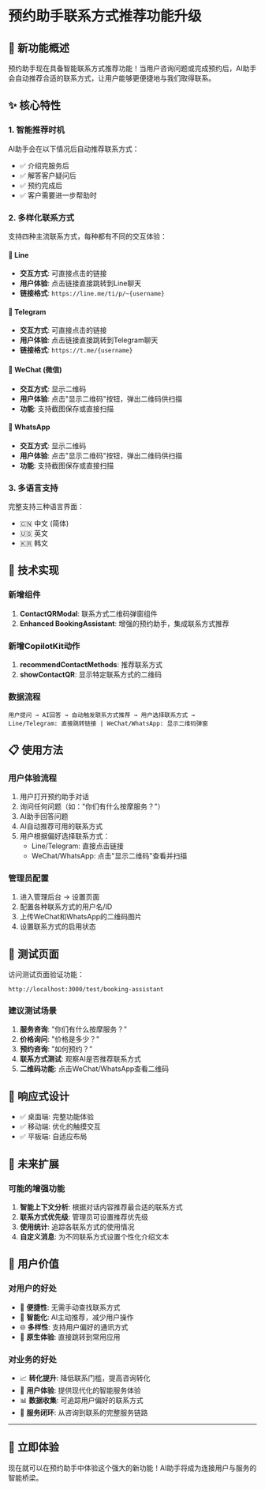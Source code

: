 # 预约助手联系方式推荐功能升级

## 🎉 新功能概述

预约助手现在具备智能联系方式推荐功能！当用户咨询问题或完成预约后，AI助手会自动推荐合适的联系方式，让用户能够更便捷地与我们取得联系。

## ✨ 核心特性

### 1. 智能推荐时机
AI助手会在以下情况后自动推荐联系方式：
- ✅ 介绍完服务后
- ✅ 解答客户疑问后  
- ✅ 预约完成后
- ✅ 客户需要进一步帮助时

### 2. 多样化联系方式
支持四种主流联系方式，每种都有不同的交互体验：

#### 📱 Line
- **交互方式**: 可直接点击的链接
- **用户体验**: 点击链接直接跳转到Line聊天
- **链接格式**: `https://line.me/ti/p/~{username}`

#### 📱 Telegram  
- **交互方式**: 可直接点击的链接
- **用户体验**: 点击链接直接跳转到Telegram聊天
- **链接格式**: `https://t.me/{username}`

#### 📱 WeChat (微信)
- **交互方式**: 显示二维码
- **用户体验**: 点击"显示二维码"按钮，弹出二维码供扫描
- **功能**: 支持截图保存或直接扫描

#### 📱 WhatsApp
- **交互方式**: 显示二维码  
- **用户体验**: 点击"显示二维码"按钮，弹出二维码供扫描
- **功能**: 支持截图保存或直接扫描

### 3. 多语言支持
完整支持三种语言界面：
- 🇨🇳 中文 (简体)
- 🇺🇸 英文
- 🇰🇷 韩文

## 🔧 技术实现

### 新增组件
1. **ContactQRModal**: 联系方式二维码弹窗组件
2. **Enhanced BookingAssistant**: 增强的预约助手，集成联系方式推荐

### 新增CopilotKit动作
1. **recommendContactMethods**: 推荐联系方式
2. **showContactQR**: 显示特定联系方式的二维码

### 数据流程
```
用户提问 → AI回答 → 自动触发联系方式推荐 → 用户选择联系方式 → 
Line/Telegram: 直接跳转链接 | WeChat/WhatsApp: 显示二维码弹窗
```

## 📋 使用方法

### 用户体验流程
1. 用户打开预约助手对话
2. 询问任何问题（如："你们有什么按摩服务？"）
3. AI助手回答问题
4. AI自动推荐可用的联系方式
5. 用户根据偏好选择联系方式：
   - Line/Telegram: 直接点击链接
   - WeChat/WhatsApp: 点击"显示二维码"查看并扫描

### 管理员配置
1. 进入管理后台 → 设置页面
2. 配置各种联系方式的用户名/ID
3. 上传WeChat和WhatsApp的二维码图片
4. 设置联系方式的启用状态

## 🧪 测试页面

访问测试页面验证功能：
```
http://localhost:3000/test/booking-assistant
```

### 建议测试场景
1. **服务咨询**: "你们有什么按摩服务？"
2. **价格询问**: "价格是多少？" 
3. **预约咨询**: "如何预约？"
4. **联系方式测试**: 观察AI是否推荐联系方式
5. **二维码功能**: 点击WeChat/WhatsApp查看二维码

## 📱 响应式设计

- ✅ 桌面端: 完整功能体验
- ✅ 移动端: 优化的触摸交互
- ✅ 平板端: 自适应布局

## 🔮 未来扩展

### 可能的增强功能
1. **智能上下文分析**: 根据对话内容推荐最合适的联系方式
2. **联系方式优先级**: 管理员可设置推荐优先级
3. **使用统计**: 追踪各联系方式的使用情况
4. **自定义消息**: 为不同联系方式设置个性化介绍文本

## 🎯 用户价值

### 对用户的好处
- 🚀 **便捷性**: 无需手动查找联系方式
- 🎯 **智能化**: AI主动推荐，减少用户操作
- 🌐 **多样性**: 支持用户偏好的通讯方式
- 📱 **原生体验**: 直接跳转到常用应用

### 对业务的好处  
- 📈 **转化提升**: 降低联系门槛，提高咨询转化
- 🎨 **用户体验**: 提供现代化的智能服务体验
- 📊 **数据收集**: 可追踪用户偏好的联系方式
- 🔄 **服务闭环**: 从咨询到联系的完整服务链路

---

## 🚀 立即体验

现在就可以在预约助手中体验这个强大的新功能！AI助手将成为连接用户与服务的智能桥梁。 